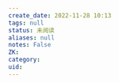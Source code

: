 ```yaml
---
create_date: 2022-11-28 10:13
tags: null
status: 未阅读 
aliases: null
notes: False
ZK: 
category: 
uid: 
---
```



